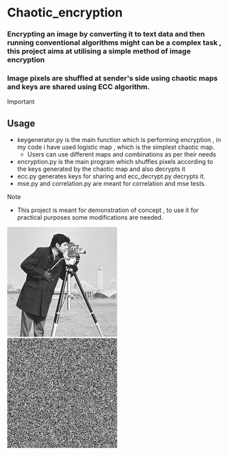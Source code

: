 # Chaotic_encryption
### Encrypting an image by converting it to text data and then running conventional algorithms might can be a complex task , this project aims at utilising a simple method of image encryption 
### Image pixels are shuffled at sender's side using chaotic maps and keys are shared using ECC algorithm.

> [!IMPORTANT]
> ## Usage
> - keygenerator.py is the main function which is performing encryption , in my code i have used logistic map , which is the simplest chaotic map.
>   - Users can use different maps and combinations as per their needs
> - encryption.py is the main program which shuffles pixels according to the keys generated by the chaotic map and also decrypts it
> - ecc.py generates keys for sharing and ecc_decrypt.py decrypts it.
> - mse.py and correlation.py are meant for correlation and mse tests.

> [!NOTE]
> - This project is meant for demonstration of concept , to use it for practical purposes some modifications are needed.

![](DecryptedImage.bmp)
![](EncryptedImage.bmp)



